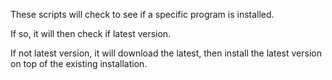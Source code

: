 These scripts will check to see if a specific program is installed.

If so, it will then check if latest version.

If not latest version, it will download the latest, then install the latest version on top of the existing installation.
